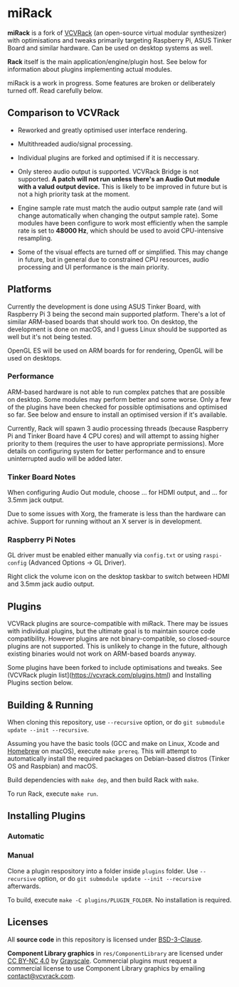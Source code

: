 # miRack

**miRack** is a fork of [VCVRack](http://github.com/VCVRack/Rack) (an open-source virtual modular synthesizer) with optimisations and tweaks primarily targeting Raspberry Pi, ASUS Tinker Board and similar hardware. Can be used on desktop systems as well.

**Rack** itself is the main application/engine/plugin host. See below for information about plugins implementing actual modules.

miRack is a work in progress. Some features are broken or deliberately turned off. Read carefully below.

## Comparison to VCVRack

* Reworked and greatly optimised user interface rendering.

* Multithreaded audio/signal processing.

* Individual plugins are forked and optimised if it is neccessary.

* Only stereo audio output is supported. VCVRack Bridge is not supported. **A patch will not run unless there's an Audio Out module with a valud output device.** This is likely to be improved in future but is not a high priority task at the moment.

* Engine sample rate must match the audio output sample rate (and will change automatically when changing the output sample rate). Some modules have been configure to work most efficiently when the sample rate is set to **48000 Hz**, which should be used to avoid CPU-intensive resampling.

* Some of the visual effects are turned off or simplified. This may change in future, but in general due to constrained CPU resources, audio processing and UI performance is the main priority.

## Platforms

Currently the development is done using ASUS Tinker Board, with Raspberry Pi 3 being the second main supported platform. There's a lot of similar ARM-based boards that should work too. On desktop, the development is done on macOS, and I guess Linux should be supported as well but it's not being tested.

OpenGL ES will be used on ARM boards for for rendering, OpenGL will be used on desktops.

### Performance

ARM-based hardware is not able to run complex patches that are possible on desktop. Some modules may perform better and some worse. Only a few of the plugins have been checked for possible optimisations and optimised so far. See below and ensure to install an optimised version if it's available.

Currently, Rack will spawn 3 audio processing threads (because Raspberry Pi and Tinker Board have 4 CPU cores) and will attempt to assing higher priority to them (requires the user to have appropriate permissions). More details on configuring system for better performance and to ensure uninterrupted audio will be added later.

### Tinker Board Notes

When configuring Audio Out module, choose ... for HDMI output, and ... for 3.5mm jack output.

Due to some issues with Xorg, the framerate is less than the hardware can achive. Support for running without an X server is in development.

### Raspberry Pi Notes

GL driver must be enabled either manually via `config.txt` or using `raspi-config` (Advanced Options -> GL Driver).

Right click the volume icon on the desktop taskbar to switch between HDMI and 3.5mm jack audio output.

## Plugins

VCVRack plugins are source-compatible with miRack. There may be issues with individual plugins, but the ultimate goal is to maintain source code compatibility. However plugins are not binary-compatible, so closed-source plugins are not supported. This is unlikely to change in the future, although existing binaries would not work on ARM-based boards anyway.

Some plugins have been forked to include optimisations and tweaks. See (VCVRack plugin list](https://vcvrack.com/plugins.html) and Installing Plugins section below.

## Building & Running

When cloning this repository, use `--recursive` option, or do `git submodule update --init --recursive`.

Assuming you have the basic tools (GCC and make on Linux, Xcode and [Homebrew](http://brew.sh) on macOS), execute `make prereq`. This will attempt to automatically install the required packages on Debian-based distros (Tinker OS and Raspbian) and macOS.

Build dependencies with `make dep`, and then build Rack with `make`.

To run Rack, execute `make run`.

## Installing Plugins

### Automatic

### Manual

Clone a plugin respository into a folder inside `plugins` folder. Use `--recursive` option, or do `git submodule update --init --recursive` afterwards.

To build, execute `make -C plugins/PLUGIN_FOLDER`. No installation is required.

## Licenses

All **source code** in this repository is licensed under [BSD-3-Clause](LICENSE.txt).

**Component Library graphics** in `res/ComponentLibrary` are licensed under [CC BY-NC 4.0](https://creativecommons.org/licenses/by-nc/4.0/) by [Grayscale](http://grayscale.info/). Commercial plugins must request a commercial license to use Component Library graphics by emailing contact@vcvrack.com.
